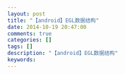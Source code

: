```yaml
---
layout: post
title: "【android】EGL数据结构"
date: 2014-10-19 20:47:00 
comments: true
categories: []
tags: []
description: "【android】EGL数据结构"
keywords: 
---
```



 
  
  
 
 
  
  
 
 
 
 
  
  
 
 
  
   
   
  
 
 
  
  
 
 
  
  
 


